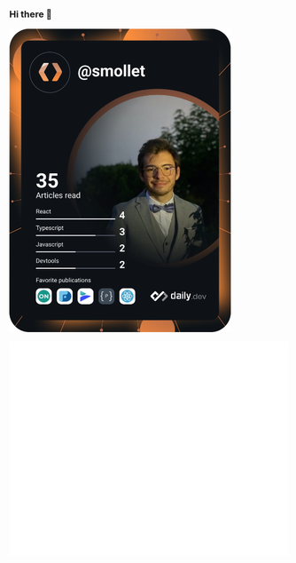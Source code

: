 ### Hi there 👋

<a href="https://app.daily.dev/DailyDevTips"><img src="https://github.com/MolletSimon/MolletSimon/blob/master/devcard.svg" width="400" alt="Simon Mollet's Dev Card"/></a>


![Metrics](/github-metrics.svg)
<!--
**MolletSimon/MolletSimon** is a ✨ _special_ ✨ repository because its `README.md` (this file) appears on your GitHub profile.

Here are some ideas to get you started:

- 🔭 I’m currently working on ...
- 🌱 I’m currently learning ...
- 👯 I’m looking to collaborate on ...
- 🤔 I’m looking for help with ...
- 💬 Ask me about ...
- 📫 How to reach me: ...
- 😄 Pronouns: ...
- ⚡ Fun fact: ...
-->
